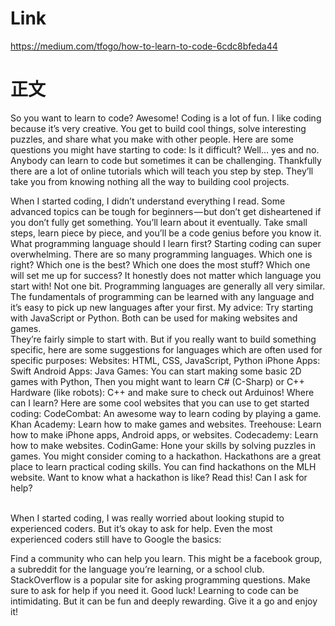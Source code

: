 

# Link
https://medium.com/tfogo/how-to-learn-to-code-6cdc8bfeda44

# 正文

So you want to learn to code? Awesome! Coding is a lot of fun. I like coding because it’s very creative. You get to build cool things, solve interesting puzzles, and share what you make with other people.
Here are some questions you might have starting to code:
Is it difficult?
Well… yes and no. Anybody can learn to code but sometimes it can be challenging. Thankfully there are a lot of online tutorials which will teach you step by step. They’ll take you from knowing nothing all the way to building cool projects.

When I started coding, I didn’t understand everything I read. Some advanced topics can be tough for beginners — but don’t get disheartened if you don’t fully get something. You’ll learn about it eventually. Take small steps, learn piece by piece, and you’ll be a code genius before you know it.
What programming language should I learn first?
Starting coding can super overwhelming. There are so many programming languages. Which one is right? Which one is the best? Which one does the most stuff? Which one will set me up for success?
It honestly does not matter which language you start with! Not one bit. Programming languages are generally all very similar. The fundamentals of programming can be learned with any language and it’s easy to pick up new languages after your first.
My advice: Try starting with JavaScript or Python. Both can be used for making websites and games. 
<br/>
They’re fairly simple to start with. But if you really want to build something specific, here are some suggestions for languages which are often used for specific purposes:
Websites: HTML, CSS, JavaScript, Python
iPhone Apps: Swift
Android Apps: Java
Games: You can start making some basic 2D games with Python, Then you might want to learn C# (C-Sharp) or C++
Hardware (like robots): C++ and make sure to check out Arduinos!
Where can I learn?
Here are some cool websites that you can use to get started coding:
CodeCombat: An awesome way to learn coding by playing a game.
Khan Academy: Learn how to make games and websites.
Treehouse: Learn how to make iPhone apps, Android apps, or websites.
Codecademy: Learn how to make websites.
CodinGame: Hone your skills by solving puzzles in games.
You might consider coming to a hackathon. Hackathons are a great place to learn practical coding skills. You can find hackathons on the MLH website. Want to know what a hackathon is like? Read this!
Can I ask for help?

<br/>
When I started coding, I was really worried about looking stupid to experienced coders. But it’s okay to ask for help. Even the most experienced coders still have to Google the basics:

Find a community who can help you learn. This might be a facebook group, a subreddit for the language you’re learning, or a school club. StackOverflow is a popular site for asking programming questions. Make sure to ask for help if you need it.
Good luck!
Learning to code can be intimidating. But it can be fun and deeply rewarding. Give it a go and enjoy it!
